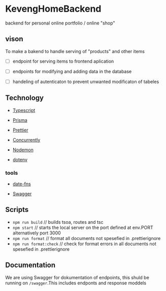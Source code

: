 # KevengHomeBackend

backend for personal online portfolio / online "shop"

## vison

To make a bakend to handle serving of "products" and other items

-   [ ] endpoint for serving items to frontend aplication

-   [ ] endpoints for modifying and adding data in the database

-   [ ] handeling of autenticaton to prevent unwanted modificaton of tabeles

## Technology

-   [Typescript](https://www.typescriptlang.org)

-   [Prisma](https://www.prisma.io)

-   [Prettier](https://prettier.io)

-   [Concurrently](https://github.com/open-cli-tools/concurrently#readme)

-   [Nodemon](https://nodemon.io)

-   [dotenv](https://www.npmjs.com/package/dotenv#-install)

### tools

-   [date-fns](https://date-fns.org)

-   [Swagger](https://swagger.io/tools/swagger-ui/)

## Scripts

-   `npm run build` // builds tsoa, routes and tsc
-   `npm start` // starts the local server on the port defined at env.PORT alternatively port 3000
-   `npm run format` // format all documents not spesefied in .prettierignore
-   `npm run format:check` // check for format errors in all documents not spesefied in .prettierignore

## Documentation

We are using Swagger for dokumentation of endpoints, this shuld be running on `/swagger`.This includes endponts and response moddels
